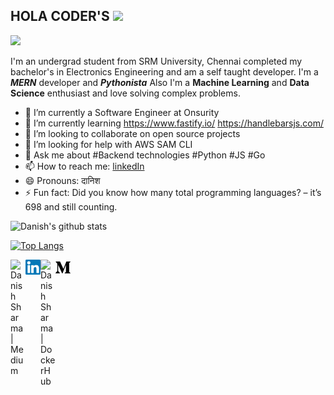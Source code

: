 ## HOLA CODER'S <img src="https://github.com/TheDudeThatCode/TheDudeThatCode/blob/master/Assets/Mario_Hello_Big.gif" width="30px"></h2>
<p align="centre"><img width=300px src="https://media.giphy.com/media/USV0ym3bVWQJJmNu3N/giphy.gif"></p>

I'm an undergrad student from SRM University, Chennai completed my bachelor's in Electronics Engineering and am a self taught developer. I'm a ***MERN*** developer and ***Pythonista*** Also I'm a **Machine Learning** and **Data Science** enthusiast and love solving complex problems.

- 🔭 I’m currently a Software Engineer at Onsurity
- 🌱 I’m currently learning https://www.fastify.io/ https://handlebarsjs.com/
- 👯 I’m looking to collaborate on open source projects
- 🤔 I’m looking for help with AWS SAM CLI
- 💬 Ask me about #Backend technologies #Python #JS #Go 
- 📫 How to reach me: [linkedIn](https://www.linkedin.com/in/danish-sharma-63623b14a/)
- 😄 Pronouns: दानिश
- ⚡ Fun fact: Did you know how many total programming languages? – it’s 698 and still counting.


![Danish's github stats](https://github-readme-stats.vercel.app/api?username=danish45007&show_icons=true&theme=dark)


[![Top Langs](https://github-readme-stats.vercel.app/api/top-langs/?username=danish45007&show_icons=true&theme=dark)](https://github.com/danish45007)

<a href="https://gitlab.com/danish45007">
    <img align="left" alt="Danish Sharma | Medium" width="24px" src="https://about.gitlab.com/images/press/logo/png/gitlab-icon-rgb.png" />
  </a>

<a href="https://www.linkedin.com/in/danish-sharma-63623b14a/">
    <img align="left" alt="Danish Sharma | Linkedin" width="24px" src="https://github.com/UtkarshChaurasia/UtkarshChaurasia/blob/master/Assets/Icons/Linkedin.svg" />
  </a>
  
  <a href="https://hub.docker.com/u/danish5007">
    <img align="left" alt="Danish Sharma | DockerHub" width="24px" src="https://www.docker.com/sites/default/files/d8/2019-07/Docker-Logo-White-RGB_Vertical.png" />
  </a>
  
<a href="https://medium.com/@danish45007">
    <img align="left" alt="Danish Sharma | Medium" width="24px" src="https://github.com/UtkarshChaurasia/UtkarshChaurasia/blob/master/Assets/Icons/medium.svg" />
</a>
  

